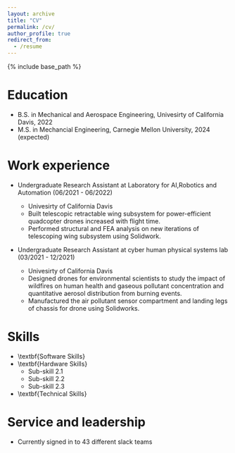 ```yaml
---
layout: archive
title: "CV"
permalink: /cv/
author_profile: true
redirect_from:
  - /resume
---
```


{% include base_path %}

Education
======
* B.S. in Mechanical and Aerospace Engineering, Univesirty of California Davis, 2022 
* M.S. in Mechancial Engineering, Carnegie Mellon University, 2024 (expected)


Work experience
======
* Undergraduate Research Assistant at Laboratory for AI,Robotics and Automation (06/2021 - 06/2022)
  * Univesirty of California Davis 
  * Built telescopic retractable wing subsystem for power-efficient quadcopter drones increased with flight time.
  * Performed structural and FEA analysis on new iterations of telescoping wing subsystem using Solidwork.
  
* Undergraduate Research Assistant at cyber human physical systems lab (03/2021 - 12/2021)
  * Univesirty of California Davis
  * Designed drones for environmental scientists to study the impact of wildfires on human health and gaseous pollutant concentration and quantitative aerosol distribution from burning events.
  * Manufactured the air pollutant sensor compartment and landing legs of chassis for drone using Solidworks.
  
Skills
======
* \textbf{Software Skills} 
* \textbf{Hardware Skills} 
  * Sub-skill 2.1
  * Sub-skill 2.2
  * Sub-skill 2.3
* \textbf{Technical Skills} 

<!-- Publications
======
  <ul>{% for post in site.publications %}
    {% include archive-single-cv.html %}
  {% endfor %}</ul>
  
Talks
======
  <ul>{% for post in site.talks %}
    {% include archive-single-talk-cv.html %}
  {% endfor %}</ul>
  
Teaching
======
  <ul>{% for post in site.teaching %}
    {% include archive-single-cv.html %}
  {% endfor %}</ul> -->
  
Service and leadership
======
* Currently signed in to 43 different slack teams
